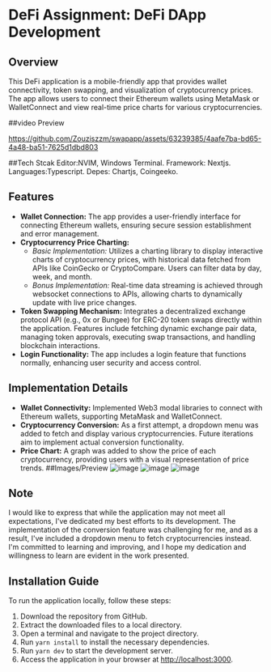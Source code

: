 # DeFi Assignment: DeFi DApp Development

## Overview
This DeFi application is a mobile-friendly app that provides wallet connectivity, token swapping, and visualization of cryptocurrency prices. The app allows users to connect their Ethereum wallets using MetaMask or WalletConnect and view real-time price charts for various cryptocurrencies.
  
##video Preview


https://github.com/Zouziszzm/swapapp/assets/63239385/4aafe7ba-bd65-4a48-ba51-7625d1dbd803



##Tech Stcak
Editor:NVIM, Windows Terminal.
Framework: Nextjs.
Languages:Typescript.
Depes: Chartjs, Coingeeko.


## Features
- **Wallet Connection:** The app provides a user-friendly interface for connecting Ethereum wallets, ensuring secure session establishment and error management.
- **Cryptocurrency Price Charting:**
  - *Basic Implementation:* Utilizes a charting library to display interactive charts of cryptocurrency prices, with historical data fetched from APIs like CoinGecko or CryptoCompare. Users can filter data by day, week, and month.
  - *Bonus Implementation:* Real-time data streaming is achieved through websocket connections to APIs, allowing charts to dynamically update with live price changes.
- **Token Swapping Mechanism:** Integrates a decentralized exchange protocol API (e.g., 0x or Bungee) for ERC-20 token swaps directly within the application. Features include fetching dynamic exchange pair data, managing token approvals, executing swap transactions, and handling blockchain interactions.
- **Login Functionality:** The app includes a login feature that functions normally, enhancing user security and access control.

## Implementation Details
- **Wallet Connectivity:** Implemented Web3 modal libraries to connect with Ethereum wallets, supporting MetaMask and WalletConnect.
- **Cryptocurrency Conversion:** As a first attempt, a dropdown menu was added to fetch and display various cryptocurrencies. Future iterations aim to implement actual conversion functionality.
- **Price Chart:** A graph was added to show the price of each cryptocurrency, providing users with a visual representation of price trends.
##Images/Preview
![image](https://github.com/Zouziszzm/swapapp/assets/63239385/c3227ebb-ac7b-4cdc-8298-fe913922ebb3)
![image](https://github.com/Zouziszzm/swapapp/assets/63239385/0d00a093-cf65-43ff-a078-2ef8c374cc86)
![image](https://github.com/Zouziszzm/swapapp/assets/63239385/69cc1ab1-f1c9-4015-b8af-fdfc70beb148)


## Note
I would like to express that while the application may not meet all expectations, I've dedicated my best efforts to its development. The implementation of the conversion feature was challenging for me, and as a result, I've included a dropdown menu to fetch cryptocurrencies instead. I'm committed to learning and improving, and I hope my dedication and willingness to learn are evident in the work presented.

## Installation Guide
To run the application locally, follow these steps:
1. Download the repository from GitHub.
2. Extract the downloaded files to a local directory.
3. Open a terminal and navigate to the project directory.
4. Run `yarn install` to install the necessary dependencies.
5. Run `yarn dev` to start the development server.
6. Access the application in your browser at [http://localhost:3000](http://localhost:3000).
